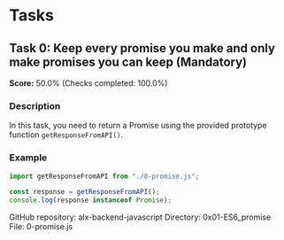 # Tasks

## Task 0: Keep every promise you make and only make promises you can keep (Mandatory)
**Score:** 50.0% (Checks completed: 100.0%)

### Description
In this task, you need to return a Promise using the provided prototype function `getResponseFromAPI()`.

### Example

```javascript
import getResponseFromAPI from "./0-promise.js";

const response = getResponseFromAPI();
console.log(response instanceof Promise);
```
GitHub repository: alx-backend-javascript
Directory: 0x01-ES6_promise
File: 0-promise.js
